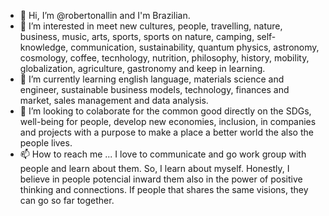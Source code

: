 - 👋 Hi, I’m @robertonallin and I'm Brazilian.
- 👀 I’m interested in meet new cultures, people, travelling, nature, business, music, arts, sports, sports on nature, camping, self-knowledge, communication, sustainability, quantum physics, astronomy, cosmology, coffee, tecnhology, nutrition, philosophy, history, mobility, globalization, agriculture, gastronomy and keep in learning. 
- 🌱 I’m currently learning english language, materials science and engineer, sustainable business models, technology, finances and market, sales management and data analysis.
- 💞️ I’m looking to colaborate for the common good directly on the SDGs, well-being for people, develop new economies, inclusion, in companies and projects with a purpose to make a place a better world the also the people lives.
- 📫 How to reach me ... I love to communicate and go work group with people and learn about them. So, I learn about myself. Honestly, I believe in people potencial inward them also in the power of positive thinking and connections. If people that shares the same visions, they can go so far together.
<!---
robertonallin/robertonallin is a ✨ special ✨ repository because its `README.md` (this file) appears on your GitHub profile.
You can click the Preview link to take a look at your changes.
--->
